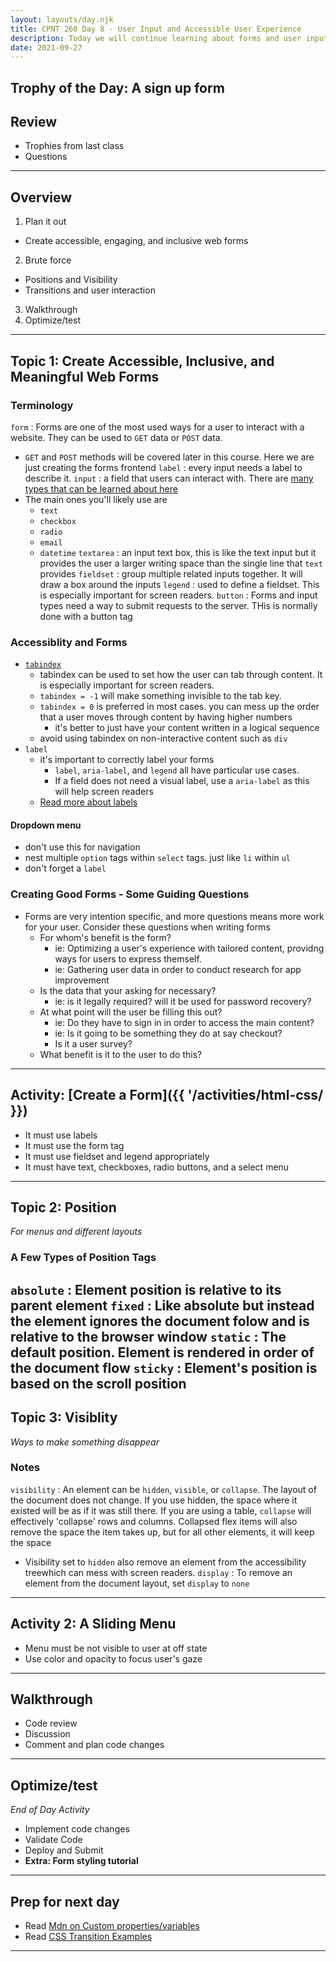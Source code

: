 ```yaml
---
layout: layouts/day.njk
title: CPNT 260 Day 8 - User Input and Accessible User Experience
description: Today we will continue learning about forms and user input. Along with learning form syntax and practicing design strategies that were covered in DSGN-270, we will also learn how to make our forms readable by screen readers.
date: 2021-09-27
---
```

## Trophy of the Day: A sign up form

## Review
- Trophies from last class
- Questions

---
## Overview
1. Plan it out
  - Create accessible, engaging, and inclusive web forms
2. Brute force
  - Positions and Visibility
  - Transitions and user interaction
3. Walkthrough
4. Optimize/test

---
## Topic 1: Create Accessible, Inclusive, and Meaningful Web Forms

### Terminology
`form`
  : Forms are one of the most used ways for a user to interact with a website. They can be used to `GET` data or `POST` data.
  - `GET` and `POST` methods will be covered later in this course. Here we are just creating the forms frontend
`label`
  : every input needs a label to describe it.
`input`
  : a field that users can interact with. There are [many types that can be learned about here](https://developer.mozilla.org/en-US/docs/Learn/Forms/HTML5_input_types)
  - The main ones you'll likely use are
    - `text`
    - `checkbox`
    - `radio`
    - `email`
    - `datetime`
`textarea`
  : an input text box, this is like the text input but it provides the user a larger writing space than the single line that `text` provides
`fieldset`
  : group multiple related inputs together. It will draw a box around the inputs
`legend`
  : used to define a fieldset. This is especially important for screen readers.
`button`
  : Forms and input types need a way to submit requests to the server. THis is normally done with a button tag

### Accessiblity and Forms
- [`tabindex`](https://developer.mozilla.org/en-US/docs/Web/HTML/Global_attributes/tabindex)
  - tabindex can be used to set how the user can tab through content. It is especially important for screen readers.
  - `tabindex = -1` will make something invisible to the tab key.
  - `tabindex = 0` is preferred in most cases. you can mess up the order that a user moves through content by having higher numbers
    - it's better to just have your content written in a logical sequence
  - avoid using tabindex on non-interactive content such as `div`
- `label`
  - it's important to correctly label your forms
    - `label`, `aria-label`, and `legend` all have particular use cases.
    - If a field does not need a visual label, use a `aria-label` as this will help screen readers
  - [Read more about labels](https://www.w3schools.com/accessibility/accessibility_labels.php)

#### Dropdown menu
- don't use this for navigation
- nest multiple `option` tags within `select` tags. just like `li` within `ul`
- don't forget a `label`
### Creating Good Forms - Some Guiding Questions
- Forms are very intention specific, and more questions means more work for your user. Consider these questions when writing forms
  - For whom's benefit is the form?
    - ie: Optimizing a user's experience with tailored content, providng ways for users to express themself.
    - ie: Gathering user data in order to conduct research for app improvement
  - Is the data that your asking for necessary?
    - ie: is it legally required? will it be used for password recovery?
  - At what point will the user be filling this out?
    - ie: Do they have to sign in in order to access the main content?
    - ie: Is it going to be something they do at say checkout?
    - Is it a user survey?
  - What benefit is it to the user to do this?

---
## Activity: [Create a Form]({{ '/activities/html-css/ }})
- It must use labels
- It must use the form tag
- It must use fieldset and legend appropriately
- It must have text, checkboxes, radio buttons, and a select menu

---
## Topic 2: Position
_For menus and different layouts_

### A Few Types of Position Tags
`absolute`
  : Element position is relative to its parent element
`fixed`
  : Like absolute but instead the element ignores the document folow and is relative to the browser window
`static`
  : The default position. Element is rendered in order of the document flow
`sticky`
  : Element's position is based on the scroll position
---
## Topic 3: Visiblity
_Ways to make something disappear_

### Notes
`visibility`
  : An element can be `hidden`, `visible`, or `collapse`. The layout of the document does not change. If you use hidden, the space where it existed will be as if it was still there. If you are using a table, `collapse` will effectively 'collapse' rows and columns. Collapsed flex items will also remove the space the item takes up, but for all other elements, it will keep the space
  - Visibility set to `hidden` also remove an element from the accessibility treewhich can mess with screen readers.
`display`
  : To remove an element from the document layout, set `display` to `none`

----
## Activity 2: A Sliding Menu
- Menu must be not visible to user at off state
- Use color and opacity to focus user's gaze

---
## Walkthrough
- Code review
- Discussion
- Comment and plan code changes

---
## Optimize/test
_End of Day Activity_
- Implement code changes
- Validate Code
- Deploy and Submit
- **Extra: Form styling tutorial**

---
## Prep for next day
- Read [Mdn on Custom properties/variables](https://developer.mozilla.org/en-US/docs/Web/CSS/Using_CSS_custom_properties)
- Read [CSS Transition Examples](https://www.freecodecamp.org/news/css-transition-examples/)

---
